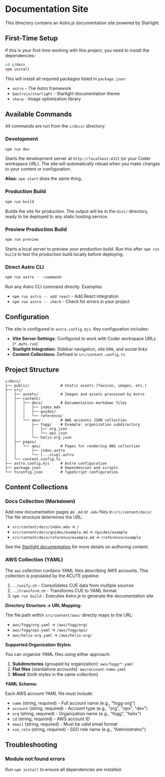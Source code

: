 # Documentation Site

This directory contains an Astro.js documentation site powered by Starlight.

## First-Time Setup

If this is your first time working with this project, you need to install the dependencies:

```bash
cd c/docs
npm install
```

This will install all required packages listed in `package.json`:

- `astro` - The Astro framework
- `@astrojs/starlight` - Starlight documentation theme
- `sharp` - Image optimization library

## Available Commands

All commands are run from the `c/docs/` directory:

### Development

```bash
npm run dev
```

Starts the development server at `http://localhost:4321` (or your Coder workspace URL). The site will automatically reload when you make changes to your content or configuration.

**Alias:** `npm start` does the same thing.

### Production Build

```bash
npm run build
```

Builds the site for production. The output will be in the `dist/` directory, ready to be deployed to any static hosting service.

### Preview Production Build

```bash
npm run preview
```

Starts a local server to preview your production build. Run this after `npm run build` to test the production build locally before deploying.

### Direct Astro CLI

```bash
npm run astro -- <command>
```

Run any Astro CLI command directly. Examples:

- `npm run astro -- add react` - Add React integration
- `npm run astro -- check` - Check for errors in your project

## Configuration

The site is configured in `astro.config.mjs`. Key configuration includes:

- **Vite Server Settings**: Configured to work with Coder workspace URLs (`*.defn.run`)
- **Starlight Integration**: Sidebar navigation, site title, and social links
- **Content Collections**: Defined in `src/content.config.ts`

## Project Structure

```
c/docs/
├── public/              # Static assets (favicon, images, etc.)
├── src/
│   ├── assets/          # Images and assets processed by Astro
│   ├── content/
│   │   ├── docs/        # Documentation markdown files
│   │   │   ├── index.mdx
│   │   │   ├── guides/
│   │   │   └── reference/
│   │   └── aws/         # AWS accounts JSON collection
│   │       ├── fogg/    # Example: organization subdirectory
│   │       │   ├── org.json
│   │       │   └── ops.json
│   │       └── helix-org.json
│   ├── pages/
│   │   └── aws/         # Pages for rendering AWS collection
│   │       ├── index.astro
│   │       └── [...slug].astro
│   └── content.config.ts
├── astro.config.mjs     # Astro configuration
├── package.json         # Dependencies and scripts
└── tsconfig.json        # TypeScript configuration
```

## Content Collections

### Docs Collection (Markdown)

Add new documentation pages as `.md` or `.mdx` files in `src/content/docs/`. The file structure determines the URL:

- `src/content/docs/index.mdx` → `/`
- `src/content/docs/guides/example.md` → `/guides/example`
- `src/content/docs/reference/example.md` → `/reference/example`

See the [Starlight documentation](https://starlight.astro.build/) for more details on authoring content.

### AWS Collection (YAML)

The `aws` collection contains YAML files describing AWS accounts. This collection is populated by the ACUTE pipeline:

1. `../unify.sh` - Consolidates CUE data from multiple sources
2. `../transform.sh` - Transforms CUE to YAML format
3. `npm run build` - Executes Astro.js to generate the documentation site

**Directory Structure → URL Mapping:**

The file path within `src/content/aws/` directly maps to the URL:

- `aws/fogg/org.yaml` → `/aws/fogg/org/`
- `aws/fogg/ops.yaml` → `/aws/fogg/ops/`
- `aws/helix-org.yaml` → `/aws/helix-org/`

**Supported Organization Styles:**

You can organize YAML files using either approach:

1. **Subdirectories** (grouped by organization): `aws/fogg/*.yaml`
2. **Flat files** (standalone accounts): `aws/account-name.yaml`
3. **Mixed** (both styles in the same collection)

**YAML Schema:**

Each AWS account YAML file must include:
- `name` (string, required) - Full account name (e.g., "fogg-org")
- `account` (string, required) - Account type (e.g., "org", "ops", "dev")
- `org` (string, required) - Organization name (e.g., "fogg", "helix")
- `id` (string, required) - AWS account ID
- `email` (string, required) - Must be valid email format
- `sso_role` (string, required) - SSO role name (e.g., "Administrator")

## Troubleshooting

### Module not found errors

Run `npm install` to ensure all dependencies are installed.
